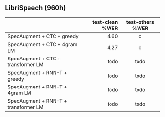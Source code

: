 ## LibriSpeech (960h)

|      | test-clean %WER | test-others %WER | 
|:-------|-------:|:------:|
|   SpecAugment + CTC + greedy   |   4.60    |   c    |
|   SpecAugment + CTC + 4gram LM    |   4.27    |   c    |
|   SpecAugment + CTC + transformer LM    |   todo    |   todo    |
|   SpecAugment + RNN-T + greedy   |   todo    |   todo    |
|   SpecAugment + RNN-T + 4gram LM  |   todo    |   todo    |
|   SpecAugment + RNN-T + transformer LM  |   todo    |   todo    |
